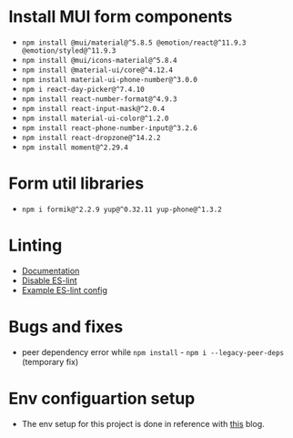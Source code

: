 # Install MUI form components

- `npm install @mui/material@^5.8.5 @emotion/react@^11.9.3 @emotion/styled@^11.9.3`
- `npm install @mui/icons-material@^5.8.4`
- `npm install @material-ui/core@^4.12.4`
- `npm install material-ui-phone-number@^3.0.0`
- `npm i react-day-picker@^7.4.10`
- `npm install react-number-format@^4.9.3`
- `npm install react-input-mask@^2.0.4`
- `npm install material-ui-color@^1.2.0`
- `npm install react-phone-number-input@^3.2.6`
- `npm install react-dropzone@^14.2.2`
- `npm install moment@^2.29.4`

# Form util libraries

- `npm i formik@^2.2.9 yup@^0.32.11 yup-phone@^1.3.2`

# Linting

- [Documentation](https://eslint.org/docs/latest/user-guide/getting-started)
- [Disable ES-lint](https://stackoverflow.com/a/66719992)
- [Example ES-lint config](https://git.koehlerweb.org/frodovdr/kopano-webapp/src/commit/6ca45fd842c79085784b4977490df4c6f9e4a32c/.eslintrc.js)

# Bugs and fixes

- peer dependency error while `npm install` - `npm i --legacy-peer-deps` (temporary fix)

# Env configuartion setup

- The env setup for this project is done in reference with [this](https://dev.to/samirasaad/environment-variables-for-a-react-js-app-329j) blog.
